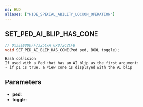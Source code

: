 ```yaml
---
ns: HUD
aliases: ["HIDE_SPECIAL_ABILITY_LOCKON_OPERATION"]
---
```

## SET_PED_AI_BLIP_HAS_CONE

```c
// 0x3EED80DFF7325CAA 0x872C2CFB
void SET_PED_AI_BLIP_HAS_CONE(Ped ped, BOOL toggle);
```

```
Hash collision  
If used with a Ped that has an AI blip as the first argument:  
- if p1 is true, a view cone is displayed with the AI blip  
```

## Parameters
* **ped**:
* **toggle**:

